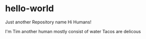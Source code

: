 # hello-world
Just another Repository name
Hi Humans!

I'm Tim another human mostly consist of water
Tacos are delicous

